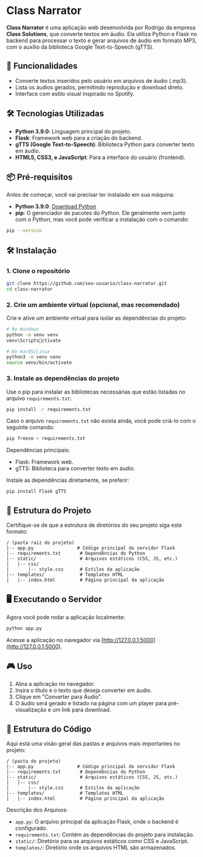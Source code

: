 
# Class Narrator

**Class Narrator** é uma aplicação web desenvolvida por Rodrigo da empresa **Class Solutions**, que converte textos em áudio. Ela utiliza Python e Flask no backend para processar o texto e gerar arquivos de áudio em formato MP3, com o auxílio da biblioteca Google Text-to-Speech (gTTS).

## 🚀 Funcionalidades

- Converte textos inseridos pelo usuário em arquivos de áudio (.mp3).
- Lista os áudios gerados, permitindo reprodução e download direto.
- Interface com estilo visual inspirado no Spotify.

## 🛠️ Tecnologias Utilizadas

- **Python 3.9.0**: Linguagem principal do projeto.
- **Flask**: Framework web para a criação do backend.
- **gTTS (Google Text-to-Speech)**: Biblioteca Python para converter texto em áudio.
- **HTML5, CSS3, e JavaScript**: Para a interface do usuário (frontend).

## 📦 Pré-requisitos

Antes de começar, você vai precisar ter instalado em sua máquina:

- **Python 3.9.0**: [Download Python](https://www.python.org/downloads/)
- **pip**: O gerenciador de pacotes do Python. Ele geralmente vem junto com o Python, mas você pode verificar a instalação com o comando:

```bash
pip --version
```

## 🛠️ Instalação

### 1. Clone o repositório
```bash
git clone https://github.com/seu-usuario/class-narrator.git
cd class-narrator
```

### 2. Crie um ambiente virtual (opcional, mas recomendado)
Crie e ative um ambiente virtual para isolar as dependências do projeto:

```bash
# No Windows
python -m venv venv
venv\Scriptsctivate

# No macOS/Linux
python3 -m venv venv
source venv/bin/activate
```

### 3. Instale as dependências do projeto
Use o pip para instalar as bibliotecas necessárias que estão listadas no arquivo `requirements.txt`:

```bash
pip install -r requirements.txt
```

Caso o arquivo `requirements.txt` não exista ainda, você pode criá-lo com o seguinte comando:

```bash
pip freeze > requirements.txt
```

Dependências principais:

- Flask: Framework web.
- gTTS: Biblioteca para converter texto em áudio.

Instale as dependências diretamente, se preferir:

```bash
pip install Flask gTTS
```

## 📂 Estrutura do Projeto

Certifique-se de que a estrutura de diretórios do seu projeto siga este formato:

```
/ (pasta raiz do projeto)
|-- app.py                # Código principal do servidor Flask
|-- requirements.txt       # Dependências do Python
|-- static/                # Arquivos estáticos (CSS, JS, etc.)
|   |-- css/
|       |-- style.css      # Estilos da aplicação
|-- templates/             # Templates HTML
|   |-- index.html         # Página principal da aplicação
```

## 🖥️ Executando o Servidor

Agora você pode rodar a aplicação localmente:

```bash
python app.py
```

Acesse a aplicação no navegador via [http://127.0.0.1:5000](http://127.0.0.1:5000).

## 🎮 Uso

1. Abra a aplicação no navegador.
2. Insira o título e o texto que deseja converter em áudio.
3. Clique em "Converter para Áudio".
4. O áudio será gerado e listado na página com um player para pré-visualização e um link para download.

## 📂 Estrutura do Código

Aqui está uma visão geral das pastas e arquivos mais importantes no projeto:

```
/ (pasta do projeto)
|-- app.py                # Código principal do servidor Flask
|-- requirements.txt       # Dependências do Python
|-- static/                # Arquivos estáticos (CSS, JS, etc.)
|   |-- css/
|       |-- style.css      # Estilos da aplicação
|-- templates/             # Templates HTML
|   |-- index.html         # Página principal da aplicação
```

Descrição dos Arquivos:

- `app.py`: O arquivo principal da aplicação Flask, onde o backend é configurado.
- `requirements.txt`: Contém as dependências do projeto para instalação.
- `static/`: Diretório para os arquivos estáticos como CSS e JavaScript.
- `templates/`: Diretório onde os arquivos HTML são armazenados.

